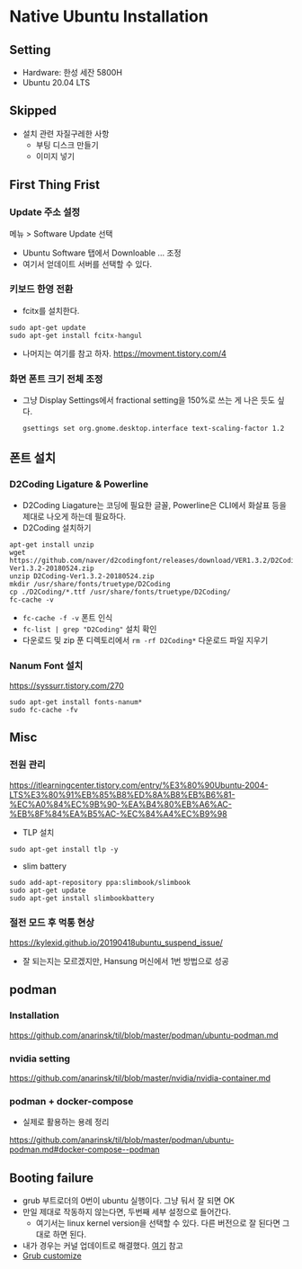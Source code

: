 # Native Ubuntu Installation 

## Setting 

+ Hardware: 한성 세잔 5800H
+ Ubuntu 20.04 LTS 

## Skipped 

+ 설치 관련 자질구레한 사항 
  + 부팅 디스크 만들기 
  + 이미지 넣기 
 
## First Thing Frist 

### Update 주소 설정 

메뉴 > Software Update 선택 

- Ubuntu Software 탭에서 Downloable ... 조정 
- 여기서 얻데이트 서버를 선택할 수 있다. 

### 키보드 한영 전환 

- fcitx를 설치한다. 

```
sudo apt-get update
sudo apt-get install fcitx-hangul
```
- 나머지는 여기를 참고 하자. https://movment.tistory.com/4 

### 화면 폰트 크기 전체 조정 

- 그냥 Display Settings에서 fractional setting을 150%로 쓰는 게 나은 듯도 싶다. 

  ```shell
  gsettings set org.gnome.desktop.interface text-scaling-factor 1.2
  ```

## 폰트 설치 

### D2Coding Ligature & Powerline 

- D2Coding Liagature는 코딩에 필요한 글꼴, Powerline은 CLI에서 화살표 등을 제대로 나오게 하는데 필요하다. 
- D2Coding 설치하기 

```shell
apt-get install unzip
wget https://github.com/naver/d2codingfont/releases/download/VER1.3.2/D2Coding-Ver1.3.2-20180524.zip
unzip D2Coding-Ver1.3.2-20180524.zip
mkdir /usr/share/fonts/truetype/D2Coding
cp ./D2Coding/*.ttf /usr/share/fonts/truetype/D2Coding/
fc-cache -v
```

- `fc-cache -f -v` 폰트 인식 
- `fc-list | grep "D2Coding"` 설치 확인 
- 다운로드 및 zip 푼 디렉토리에서 `rm -rf D2Coding*` 다운로드 파일 지우기 

### Nanum Font 설치 

https://syssurr.tistory.com/270 


```shell
sudo apt-get install fonts-nanum*
sudo fc-cache -fv
```

## Misc 

### 전원 관리 

https://itlearningcenter.tistory.com/entry/%E3%80%90Ubuntu-2004-LTS%E3%80%91%EB%85%B8%ED%8A%B8%EB%B6%81-%EC%A0%84%EC%9B%90-%EA%B4%80%EB%A6%AC-%EB%8F%84%EA%B5%AC-%EC%84%A4%EC%B9%98

- TLP 설치 

```shell
sudo apt-get install tlp -y
```

- slim battery 

```shell
sudo add-apt-repository ppa:slimbook/slimbook
sudo apt-get update
sudo apt-get install slimbookbattery
```

### 절전 모드 후 먹통 현상 

https://kylexid.github.io/20190418ubuntu_suspend_issue/

- 잘 되는지는 모르겠지만, Hansung 머신에서 1번 방법으로 성공 

## podman 

### Installation 

https://github.com/anarinsk/til/blob/master/podman/ubuntu-podman.md

### nvidia setting 

https://github.com/anarinsk/til/blob/master/nvidia/nvidia-container.md

### podman + docker-compose

- 실제로 활용하는 용례 정리 

https://github.com/anarinsk/til/blob/master/podman/ubuntu-podman.md#docker-compose--podman

## Booting failure 

+ grub 부트로더의 0번이 ubuntu 실행이다. 그냥 둬서 잘 되면 OK 
+ 만일 제대로 작동하지 않는다면, 두번째 세부 설정으로 들어간다. 
  + 여기서는 linux kernel version을 선택할 수 있다. 다른 버전으로 잘 된다면 그대로 하면 된다. 
+ 내가 경우는 커널 업데이트로 해결했다. [여기](https://codechacha.com/ko/ubuntu-update-kerenl/) 참고
+ [Grub customize](https://kibua20.tistory.com/128)